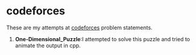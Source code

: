 # codeforces

These are my attempts at [codeforces](https://codeforces.com) problem statements.


1. **One-Dimensional_Puzzle**:I attempted to solve this puzzle and tried to animate the output in cpp.
